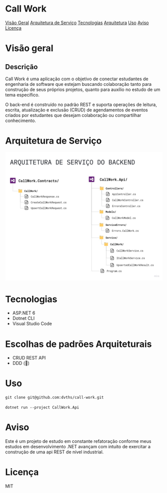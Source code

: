 # Call Work

[Visão Geral](#visão-geral) [Arquitetura de Serviço](#arquitetura-de-serviço)
[Tecnologias]("#tecnologias") [Arquitetura]("#arquitetura") [Uso]("#uso")
[Aviso]("#aviso") [Licença]("#licença")

# Visão geral

## Descrição

Call Work é uma aplicação com o objetivo de conectar estudantes de engenharia de
software que estejam buscando colaboração tanto para construção de seus próprios
projetos, quanto para auxílio no estudo de um tema específico.

O back-end é construído no padrão REST e suporta operações de leitura, escrita,
atualização e exclusão (CRUD) de agendamentos de eventos criados por estudantes
que desejam colaboração ou compartilhar conhecimento.

# Arquitetura de Serviço

![arquitetura de serviço](./Docs/img/arquitetura-backend.jpg) 

# Tecnologias

- ASP.NET 6
- Dotnet CLI
- Visual Studio Code

# Escolhas de padrões Arquiteturais

- CRUD REST API
- DDD (🤏) 

# Uso

```
git clone git@github.com:dvths/call-work.git

dotnet run --project CallWork.Api

```

# Aviso

Este é um projeto de estudo em constante refatoração conforme meus estudos em
desenvolvimento .NET avançam com intuito de exercitar a construção de uma api
REST de nível industrial.

# Licença

MIT

